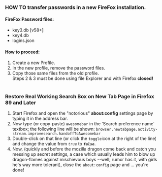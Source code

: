 ### HOW TO transfer passwords in a new FireFox installation.
#### FireFox Password files:
- key3.db [v58+] 
- key4.db 
- logins.json 
#### How to proceed:
1. Create a new Profile.
2. In the new profile, remove the password files. 
3. Copy those same files from the old profile.\
Steps 2 & 3 must be done using file Explorer and with Firefox __closed!__ 
#
### Restore Real Working Search Box on New Tab Page in Firefox 89 and Later
1. Start Firefox and open the "notorious" __about:config__ settings page by typing it in the address bar.
2. Now type (or copy-paste) `awesomebar` in the 'Search preference name' textbox; the following line will be shown:
`browser.newtabpage.activity-stream.improvesearch.handoffToAwesomebar`
3. Double-click on that line (or click the `toggle`icon at the right of the line) and change the value from _`true`_ to ___`false`___. 
4. Now, (quickly and before the mozilla dragon come back and catch you messing up secret settings, a case which usually leads him to blow up dragon-flames against mischievous boys --well, rumor has it,  with girls he's way more tolerant), close the `about:config` page and ... you're done!
